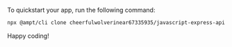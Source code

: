 To quickstart your app, run the following command: 

```bash
npx @ampt/cli clone cheerfulwolverinear67335935/javascript-express-api
```

Happy coding!